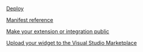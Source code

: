 ﻿[Deploy](https://docs.microsoft.com/en-us/vsts/extend/get-started/node?view=vsts)

[Manifest reference](https://docs.microsoft.com/en-us/vsts/extend/develop/manifest?view=vsts)

[Make your extension or integration public](https://docs.microsoft.com/en-us/vsts/extend/publish/publicize?view=vsts)

[Upload your widget to the Visual Studio Marketplace](https://docs.microsoft.com/en-us/vsts/extend/publish/overview?view=vsts)


